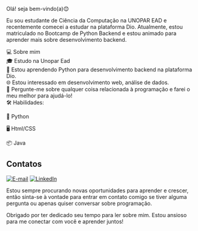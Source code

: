 Olá! seja bem-vindo(a)😊

Eu sou estudante de Ciência da Computação na UNOPAR EAD e recentemente comecei a estudar na plataforma Dio. Atualmente, estou matriculado no Bootcamp de Python Backend e estou animado para aprender mais sobre desenvolvimento backend.

💻 Sobre mim  
🎓 Estudo na Unopar Ead  
🌱 Estou aprendendo Python para desenvolvimento backend na plataforma Dio.  
🌐 Estou interessado em desenvolvimento web, análise de dados.  
💬 Pergunte-me sobre qualquer coisa relacionada à programação e farei o meu melhor para ajudá-lo!      
🛠️ Habilidades:  

🐍 Python  

🖥 Html/CSS

&#128230; Java
## Contatos 

[![E-mail](https://img.shields.io/badge/-Email-000?style=for-the-badge&logo=microsoft-outlook&logoColor=007BFF)](mailto:sbcarlos321@gmail.com)
[![LinkedIn](https://img.shields.io/badge/LinkedIn-0077B5?style=for-the-badge&logo=linkedin&logoColor=white)](https://www.linkedin.com/in/carlos-vinicius-agripino-da-silva-67b5b6263/)

Estou sempre procurando novas oportunidades para aprender e crescer, então sinta-se à vontade para entrar em contato comigo se tiver alguma pergunta ou apenas quiser conversar sobre programação.

Obrigado por ter dedicado seu tempo para ler sobre mim. Estou ansioso para me conectar com você e aprender juntos!
